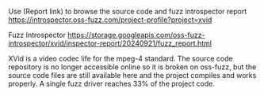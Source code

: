 Use (Report link) to browse the source code and fuzz introspector report https://introspector.oss-fuzz.com/project-profile?project=xvid

Fuzz Introspector
https://storage.googleapis.com/oss-fuzz-introspector/xvid/inspector-report/20240921/fuzz_report.html

XVid is a video codec life for the mpeg-4 standard.  The source code repository is no longer accessible online so it is broken on oss-fuzz, but the source code files are still available here and the project compiles and works properly.    A single fuzz driver reaches 33% of the project code.
